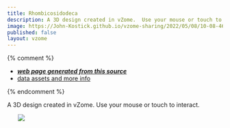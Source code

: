 ```yaml
---
title: Rhombicosidodeca
description: A 3D design created in vZome.  Use your mouse or touch to interact.
image: https://John-Kostick.github.io/vzome-sharing/2022/05/08/10-08-46-Rhombicosidodeca/Rhombicosidodeca.png
published: false
layout: vzome
---
```


{% comment %}
 - [***web page generated from this source***](<https://John-Kostick.github.io/vzome-sharing/2022/05/08/Rhombicosidodeca-10-08-46.html>)
 - [data assets and more info](<https://github.com/John-Kostick/vzome-sharing/tree/main/2022/05/08/10-08-46-Rhombicosidodeca/>)
 
{% endcomment %}

A 3D design created in vZome.  Use your mouse or touch to interact.

<vzome-viewer style="width: 87%; height: 60vh; margin: 5%"
       src="https://John-Kostick.github.io/vzome-sharing/2022/05/08/10-08-46-Rhombicosidodeca/Rhombicosidodeca.vZome" >
  <img src="https://John-Kostick.github.io/vzome-sharing/2022/05/08/10-08-46-Rhombicosidodeca/Rhombicosidodeca.png" />
</vzome-viewer>